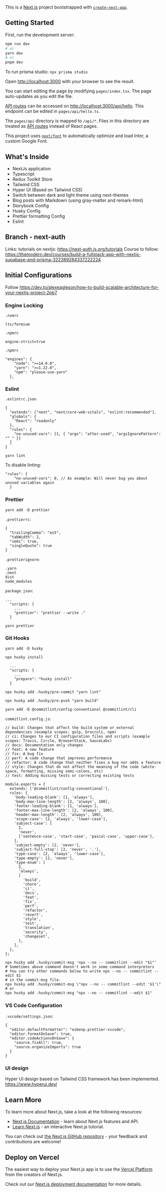 This is a [Next.js](https://nextjs.org/) project bootstrapped with [`create-next-app`](https://github.com/vercel/next.js/tree/canary/packages/create-next-app).

## Getting Started

First, run the development server:

```bash
npm run dev
# or
yarn dev
# or
pnpm dev
```

To run prisma studio:
`npx prisma studio`

Open [http://localhost:3000](http://localhost:3000) with your browser to see the result.

You can start editing the page by modifying `pages/index.tsx`. The page auto-updates as you edit the file.

[API routes](https://nextjs.org/docs/api-routes/introduction) can be accessed on [http://localhost:3000/api/hello](http://localhost:3000/api/hello). This endpoint can be edited in `pages/api/hello.ts`.

The `pages/api` directory is mapped to `/api/*`. Files in this directory are treated as [API routes](https://nextjs.org/docs/api-routes/introduction) instead of React pages.

This project uses [`next/font`](https://nextjs.org/docs/basic-features/font-optimization) to automatically optimize and load Inter, a custom Google Font.

## What's Inside

- NextJs application
- Typescript
- Redux Toolkit Store
- Tailwind CSS
- Hyper UI (Based on Tailwind CSS)
- Switch between dark and light theme using next-themes
- Blog posts with Markdown (using gray-matter and remark-html)
- Storybook Config
- Husky Config
- Prettier formatting Config
- Eslint

## Branch - next-auth

Links:
tutorials on nextjs: https://next-auth.js.org/tutorials
Course to follow: https://themodern.dev/courses/build-a-fullstack-app-with-nextjs-supabase-and-prisma-322389284337222224

## Initial Configurations

Follow https://dev.to/alexeagleson/how-to-build-scalable-architecture-for-your-nextjs-project-2pb7

### Engine Locking

`.nvmrc`

```
lts/fermium
```

`.npmrc`

```
engine-strict=true
```

`.npmrc`

```
"engines": {
    "node": ">=14.0.0",
    "yarn": ">=1.22.0",
    "npm": "please-use-yarn"
  },
```

### Eslint

`.eslintrc.json`

```
{
  "extends": ["next", "next/core-web-vitals", "eslint:recommended"],
  "globals": {
    "React": "readonly"
  },
  "rules": {
    "no-unused-vars": [1, { "args": "after-used", "argsIgnorePattern": "^_" }]
  }
}
```

```
yarn lint
```

To disable linting:

```
"rules": {
    "no-unused-vars": 0, // As example: Will never bug you about unused variables again
  }
```

### Prettier

```
yarn add -D prettier
```

`.prettierrc`:

```
{
  "trailingComma": "es5",
  "tabWidth": 2,
  "semi": true,
  "singleQuote": true
}
```

`.prettierignore`:

```
.yarn
.next
dist
node_modules
```

`package.json`:

```
...
  "scripts: {
    ...
    "prettier": "prettier --write ."
  }
```

```
yarn prettier
```

### Git Hooks

```
yarn add -D husky

npx husky install
```

```
  ...
  "scripts: {
    ...
    "prepare": "husky install"
  }
```

```
npx husky add .husky/pre-commit "yarn lint"
```

```
npx husky add .husky/pre-push "yarn build"
```

```
yarn add -D @commitlint/config-conventional @commitlint/cli
```

`commitlint.config.js`:

```
// build: Changes that affect the build system or external dependencies (example scopes: gulp, broccoli, npm)
// ci: Changes to our CI configuration files and scripts (example scopes: Travis, Circle, BrowserStack, SauceLabs)
// docs: Documentation only changes
// feat: A new feature
// fix: A bug fix
// perf: A code change that improves performance
// refactor: A code change that neither fixes a bug nor adds a feature
// style: Changes that do not affect the meaning of the code (white-space, formatting, missing semi-colons, etc)
// test: Adding missing tests or correcting existing tests

module.exports = {
  extends: ['@commitlint/config-conventional'],
  rules: {
    'body-leading-blank': [1, 'always'],
    'body-max-line-length': [2, 'always', 100],
    'footer-leading-blank': [1, 'always'],
    'footer-max-line-length': [2, 'always', 100],
    'header-max-length': [2, 'always', 100],
    'scope-case': [2, 'always', 'lower-case'],
    'subject-case': [
      2,
      'never',
      ['sentence-case', 'start-case', 'pascal-case', 'upper-case'],
    ],
    'subject-empty': [2, 'never'],
    'subject-full-stop': [2, 'never', '.'],
    'type-case': [2, 'always', 'lower-case'],
    'type-empty': [2, 'never'],
    'type-enum': [
      2,
      'always',
      [
        'build',
        'chore',
        'ci',
        'docs',
        'feat',
        'fix',
        'perf',
        'refactor',
        'revert',
        'style',
        'test',
        'translation',
        'security',
        'changeset',
      ],
    ],
  },
};
```

```
npx husky add .husky/commit-msg 'npx --no -- commitlint --edit "$1"'
# Sometimes above command doesn't work in some command interpreters
# You can try other commands below to write npx --no -- commitlint --edit $1
# in the commit-msg file.
npx husky add .husky/commit-msg \"npx --no -- commitlint --edit '$1'\"
# or
npx husky add .husky/commit-msg "npx --no -- commitlint --edit $1"
```

### VS Code Configuration

`.vscode/settings.json`:

```
{
  "editor.defaultFormatter": "esbenp.prettier-vscode",
  "editor.formatOnSave": true,
  "editor.codeActionsOnSave": {
    "source.fixAll": true,
    "source.organizeImports": true
  }
}
```

### UI design

Hyper UI design based on Tailwind CSS framework has been implemented.
https://www.hyperui.dev/

## Learn More

To learn more about Next.js, take a look at the following resources:

- [Next.js Documentation](https://nextjs.org/docs) - learn about Next.js features and API.
- [Learn Next.js](https://nextjs.org/learn) - an interactive Next.js tutorial.

You can check out [the Next.js GitHub repository](https://github.com/vercel/next.js/) - your feedback and contributions are welcome!

## Deploy on Vercel

The easiest way to deploy your Next.js app is to use the [Vercel Platform](https://vercel.com/new?utm_medium=default-template&filter=next.js&utm_source=create-next-app&utm_campaign=create-next-app-readme) from the creators of Next.js.

Check out our [Next.js deployment documentation](https://nextjs.org/docs/deployment) for more details.
